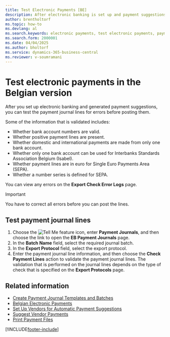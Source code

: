```yaml
---
title: Test Electronic Payments [BE]
description: After electronic banking is set up and payment suggestions are generated, the payment journal lines can be tested for errors before posting them.
author: brentholtorf
ms.topic: how-to
ms.devlang: al
ms.search.keywords: electronic payments, test electronic payments, payment journal lines, Belgian version
ms.search.form: 2000001
ms.date: 04/04/2025
ms.author: bholtorf
ms.service: dynamics-365-business-central
ms.reviewer: v-soumramani
---
```


# Test electronic payments in the Belgian version

After you set up electronic banking and generated payment suggestions, you can test the payment journal lines for errors before posting them.  

Some of the information that is validated includes:  

- Whether bank account numbers are valid.  
- Whether positive payment lines are present.  
- Whether domestic and international payments are made from only one bank account.  
- Whether only one bank account can be used for Interbanks Standards Association Belgium (Isabel).  
- Whether payment lines are in euro for Single Euro Payments Area (SEPA).  
- Whether a number series is defined for SEPA.  

You can view any errors on the **Export Check Error Logs** page.  

> [!IMPORTANT]  
> You have to correct all errors before you can post the lines.  

## Test payment journal lines  

1. Choose the ![Tell Me feature](../../media/ui-search/search_small.png "Tell me what you want to do") icon, enter **Payment Journals**, and then choose the link to open the **EB Payment Journals** page.  
1. In the **Batch Name** field, select the required journal batch.  
1. In the **Export Protocol** field, select the export protocol.  
1. Enter the payment journal line information, and then choose the **Check Payment Lines** action to validate the payment journal lines. The validation that is performed on the journal lines depends on the type of check that is specified on the **Export Protocols** page.  

## Related information

- [Create Payment Journal Templates and Batches](how-to-create-payment-journal-templates-and-batches.md)  
- [Belgian Electronic Payments](belgian-electronic-payments.md)  
- [Set Up Vendors for Automatic Payment Suggestions](how-to-set-up-vendors-for-automatic-payment-suggestions.md)  
- [Suggest Vendor Payments](../../payables-how-suggest-vendor-payments.md)  
- [Print Payment Files](how-to-print-payment-files.md)  

[!INCLUDE[footer-include](../../includes/footer-banner.md)]
